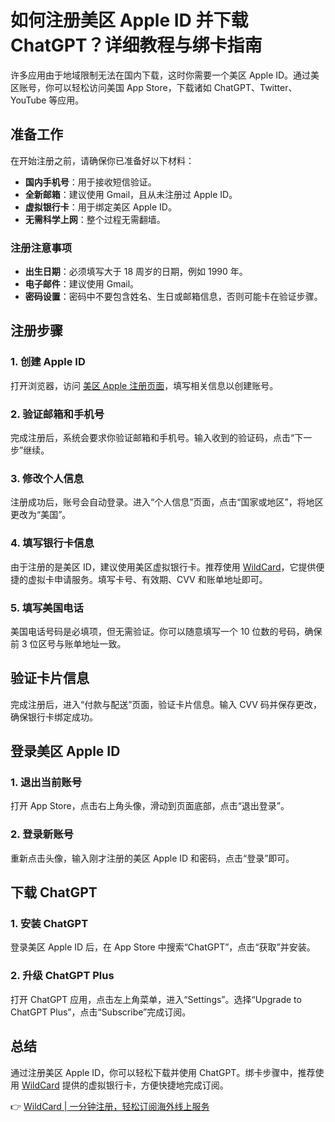 # 如何注册美区 Apple ID 并下载 ChatGPT？详细教程与绑卡指南

许多应用由于地域限制无法在国内下载，这时你需要一个美区 Apple ID。通过美区账号，你可以轻松访问美国 App Store，下载诸如 ChatGPT、Twitter、YouTube 等应用。

## 准备工作

在开始注册之前，请确保你已准备好以下材料：

- **国内手机号**：用于接收短信验证。
- **全新邮箱**：建议使用 Gmail，且从未注册过 Apple ID。
- **虚拟银行卡**：用于绑定美区 Apple ID。
- **无需科学上网**：整个过程无需翻墙。

### 注册注意事项

- **出生日期**：必须填写大于 18 周岁的日期，例如 1990 年。
- **电子邮件**：建议使用 Gmail。
- **密码设置**：密码中不要包含姓名、生日或邮箱信息，否则可能卡在验证步骤。

## 注册步骤

### 1. 创建 Apple ID

打开浏览器，访问 [美区 Apple 注册页面](https://appleid.apple.com/account)，填写相关信息以创建账号。

### 2. 验证邮箱和手机号

完成注册后，系统会要求你验证邮箱和手机号。输入收到的验证码，点击“下一步”继续。

### 3. 修改个人信息

注册成功后，账号会自动登录。进入“个人信息”页面，点击“国家或地区”，将地区更改为“美国”。

### 4. 填写银行卡信息

由于注册的是美区 ID，建议使用美区虚拟银行卡。推荐使用 [WildCard](https://bbtdd.com/WildCard)，它提供便捷的虚拟卡申请服务。填写卡号、有效期、CVV 和账单地址即可。

### 5. 填写美国电话

美国电话号码是必填项，但无需验证。你可以随意填写一个 10 位数的号码，确保前 3 位区号与账单地址一致。

## 验证卡片信息

完成注册后，进入“付款与配送”页面，验证卡片信息。输入 CVV 码并保存更改，确保银行卡绑定成功。

## 登录美区 Apple ID

### 1. 退出当前账号

打开 App Store，点击右上角头像，滑动到页面底部，点击“退出登录”。

### 2. 登录新账号

重新点击头像，输入刚才注册的美区 Apple ID 和密码，点击“登录”即可。

## 下载 ChatGPT

### 1. 安装 ChatGPT

登录美区 Apple ID 后，在 App Store 中搜索“ChatGPT”，点击“获取”并安装。

### 2. 升级 ChatGPT Plus

打开 ChatGPT 应用，点击左上角菜单，进入“Settings”。选择“Upgrade to ChatGPT Plus”，点击“Subscribe”完成订阅。

## 总结

通过注册美区 Apple ID，你可以轻松下载并使用 ChatGPT。绑卡步骤中，推荐使用 [WildCard](https://bbtdd.com/WildCard) 提供的虚拟银行卡，方便快捷地完成订阅。

👉 [WildCard | 一分钟注册，轻松订阅海外线上服务](https://bbtdd.com/WildCard)